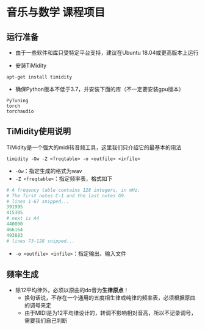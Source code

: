 # 音乐与数学 课程项目

## 运行准备

* 由于一些软件和库只受特定平台支持，建议在Ubuntu 18.04或更高版本上运行

* 安装TiMidity
```shell
apt-get install timidity
```

* 确保Python版本不低于3.7，并安装下面的库（不一定要安装gpu版本）
```shell
PyTuning
torch
torchaudio
```

## TiMidity使用说明

TiMidity是一个强大的midi转音频工具，这里我们只介绍它的最基本的用法
```shell
timidity -Ow -Z <freqtable> -o <outfile> <infile>
```
* `-Ow`：指定生成的格式为wav
* `-Z <freqtable>`：指定频率表，格式如下
```python
# A freqency table contains 128 integers, in mHz.
# The first notes C-1 and the last notes G9.
# lines 1-67 snipped...
391995
415305
# next is A4
440000  
466164
493883
# lines 73-128 snipped...
```
* `-o <outfile> <infile>`：指定输出、输入文件

## 频率生成

* 除12平均律外，必须以原曲的do音为**生律原点**！
    * 换句话说，不存在一个通用的五度相生律或纯律的频率表，必须根据原曲的调号来定
    * 由于MIDI是为12平均律设计的，转调不影响相对音高，所以不记录调号，需要我们自己判断
